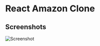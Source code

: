 # React Amazon Clone

## Screenshots

![Screenshot](https://user-images.githubusercontent.com/68656122/153697012-dd472a28-b989-47e6-ab9b-593372c4525a.png)
